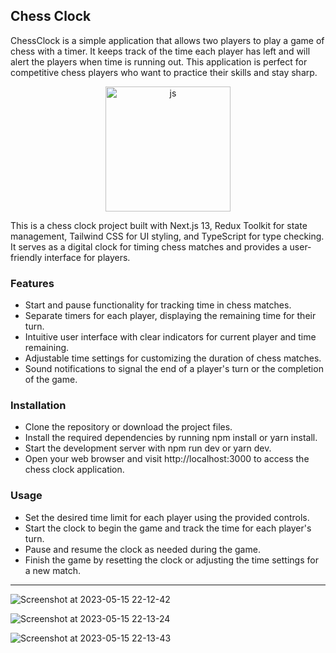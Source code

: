 ## Chess Clock

ChessClock is a simple application that allows two players to play a game of chess with a timer. It keeps track of the time each player has left and will alert the players when time is running out. This application is perfect for competitive chess players who want to practice their skills and stay sharp.

<p align="center">
  <img width="200px" hight="200px" src="https://github.com/mamad-1999/Chess-Clocks/assets/91375726/72ea279b-7bc6-4725-b5f5-88c85cf369b1" alt="js" />
</p>

This is a chess clock project built with Next.js 13, Redux Toolkit for state management, Tailwind CSS for UI styling, and TypeScript for type checking. It serves as a digital clock for timing chess matches and provides a user-friendly interface for players.

### Features

- Start and pause functionality for tracking time in chess matches.
- Separate timers for each player, displaying the remaining time for their turn.
- Intuitive user interface with clear indicators for current player and time remaining.
- Adjustable time settings for customizing the duration of chess matches.
- Sound notifications to signal the end of a player's turn or the completion of the game.

### Installation

- Clone the repository or download the project files.
- Install the required dependencies by running npm install or yarn install.
- Start the development server with npm run dev or yarn dev.
- Open your web browser and visit http://localhost:3000 to access the chess clock application.

### Usage

- Set the desired time limit for each player using the provided controls.
- Start the clock to begin the game and track the time for each player's turn.
- Pause and resume the clock as needed during the game.
- Finish the game by resetting the clock or adjusting the time settings for a new match.

---

![Screenshot at 2023-05-15 22-12-42](https://github.com/mamad-1999/Chess-Clocks/assets/91375726/e956348b-7ebd-4c59-b840-0132f5153ac0)

![Screenshot at 2023-05-15 22-13-24](https://github.com/mamad-1999/Chess-Clocks/assets/91375726/6d13e5c3-c770-4663-913d-90055266bf18)

![Screenshot at 2023-05-15 22-13-43](https://github.com/mamad-1999/Chess-Clocks/assets/91375726/a8bfcbbe-669f-4de3-8dd0-2ac6f0ab3568)
